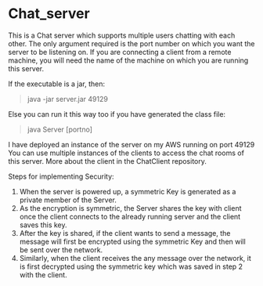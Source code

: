 # Chat_server
This is a Chat server which supports multiple users chatting with each other.
The only argument required is the port number on which you want the server to be listening on.
If you are connecting a client from a remote machine, you will need the name of the machine on which you are running this server.

If the executable is a jar, then:
> java -jar server.jar 49129

Else you can run it this way too if you have generated the class file:
> java Server [portno]

I have deployed an instance of the server on my AWS running on port 49129
You can use multiple instances of the clients to access the chat rooms of this server.
More about the client in the ChatClient repository.

Steps for implementing Security:

1. When the server is powered up, a symmetric Key is generated as a private member of the Server.
2. As the encryption is symmetric, the Server shares the key with client once the client connects to the already running server and the client saves this key.
3. After the key is shared, if the client wants to send a message, the message will first be encrypted using the symmetric Key and then will be sent over the network.
4. Similarly, when the client receives the any message over the network, it is first decrypted using the symmetric key which was saved in step 2 with the client.
